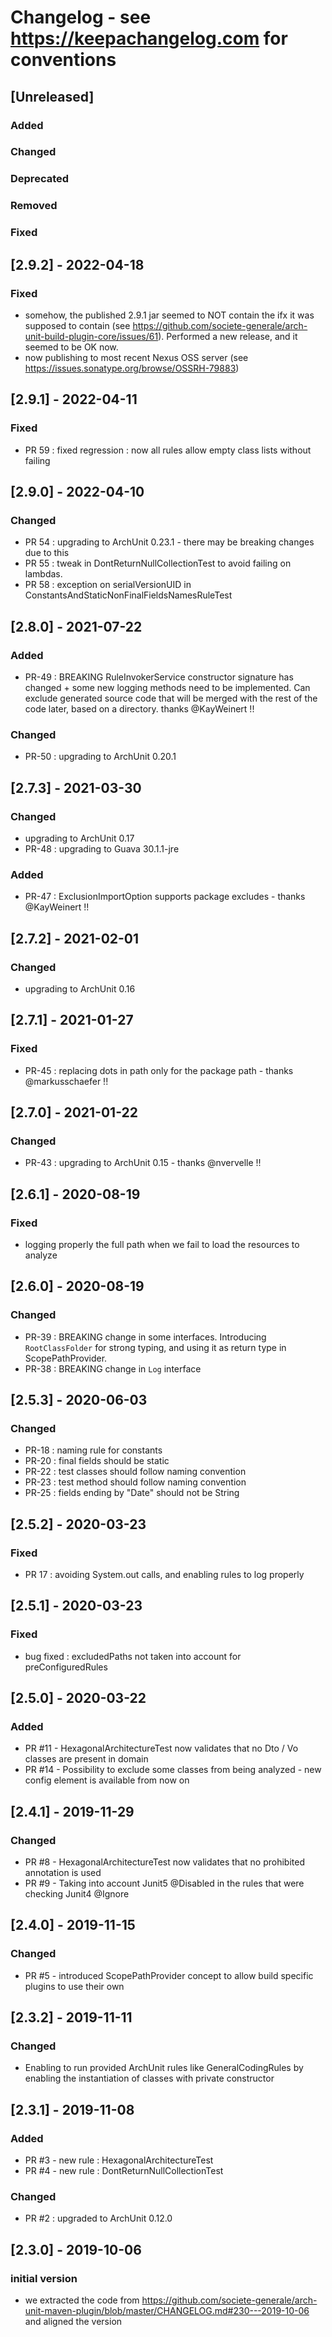 # Changelog - see https://keepachangelog.com for conventions

## [Unreleased]

### Added

### Changed

### Deprecated

### Removed

### Fixed

## [2.9.2] - 2022-04-18

### Fixed
- somehow, the published 2.9.1 jar seemed to NOT contain the ifx it was supposed to contain (see https://github.com/societe-generale/arch-unit-build-plugin-core/issues/61). Performed a new release, and it seemed to be OK now.
- now publishing to most recent Nexus OSS server (see https://issues.sonatype.org/browse/OSSRH-79883)

## [2.9.1] - 2022-04-11

### Fixed
- PR 59 : fixed regression : now all rules allow empty class lists without failing

## [2.9.0] - 2022-04-10

### Changed
- PR 54 : upgrading to ArchUnit 0.23.1 - there may be breaking changes due to this
- PR 55 : tweak in DontReturnNullCollectionTest to avoid failing on lambdas. 
- PR 58 : exception on serialVersionUID in ConstantsAndStaticNonFinalFieldsNamesRuleTest


## [2.8.0] - 2021-07-22

### Added
- PR-49 : BREAKING  RuleInvokerService constructor signature has changed + some new logging methods need to be implemented. 
  Can exclude generated source code that will be merged with the rest of the code later, based on a directory. thanks @KayWeinert !! 

### Changed
- PR-50 : upgrading to ArchUnit 0.20.1

## [2.7.3] - 2021-03-30

### Changed
- upgrading to ArchUnit 0.17
- PR-48 : upgrading to Guava 30.1.1-jre

### Added
- PR-47 : ExclusionImportOption supports package excludes - thanks @KayWeinert !!

## [2.7.2] - 2021-02-01

### Changed
- upgrading to ArchUnit 0.16

## [2.7.1] - 2021-01-27

### Fixed
- PR-45 : replacing dots in path only for the package path - thanks @markusschaefer !! 

## [2.7.0] - 2021-01-22

### Changed
- PR-43 : upgrading to ArchUnit 0.15 - thanks @nvervelle !! 

## [2.6.1] - 2020-08-19

### Fixed
- logging properly the full path when we fail to load the resources to analyze

## [2.6.0] - 2020-08-19

### Changed
- PR-39 : BREAKING change in some interfaces. Introducing `RootClassFolder` for strong typing, and using it as return type in ScopePathProvider.
- PR-38 : BREAKING change in `Log` interface

## [2.5.3] - 2020-06-03

### Changed
- PR-18 : naming rule for constants
- PR-20 : final fields should be static
- PR-22 : test classes should follow naming convention
- PR-23 : test method should follow naming convention 
- PR-25 : fields ending by "Date" should not be String 


## [2.5.2] - 2020-03-23

### Fixed
- PR 17 : avoiding System.out calls, and enabling rules to log properly 

## [2.5.1] - 2020-03-23

### Fixed
- bug fixed : excludedPaths not taken into account for preConfiguredRules 

## [2.5.0] - 2020-03-22

### Added
- PR #11 - HexagonalArchitectureTest now validates that no Dto / Vo classes are present in domain
- PR #14 - Possibility to exclude some classes from being analyzed - new config element is available from now on 

## [2.4.1] - 2019-11-29

### Changed
- PR #8 - HexagonalArchitectureTest now validates that no prohibited annotation is used
- PR #9 - Taking into account Junit5 @Disabled in the rules that were checking Junit4 @Ignore 
 

## [2.4.0] - 2019-11-15

### Changed
- PR #5 - introduced ScopePathProvider concept to allow build specific plugins to use their own

## [2.3.2] - 2019-11-11

### Changed
- Enabling to run provided ArchUnit rules like GeneralCodingRules by enabling the instantiation of classes with private constructor  

## [2.3.1] - 2019-11-08

### Added
- PR #3 - new rule : HexagonalArchitectureTest
- PR #4 - new rule : DontReturnNullCollectionTest

### Changed
- PR #2 : upgraded to ArchUnit 0.12.0

## [2.3.0] - 2019-10-06

### initial version 
- we extracted the code from https://github.com/societe-generale/arch-unit-maven-plugin/blob/master/CHANGELOG.md#230---2019-10-06 and aligned the version


 

